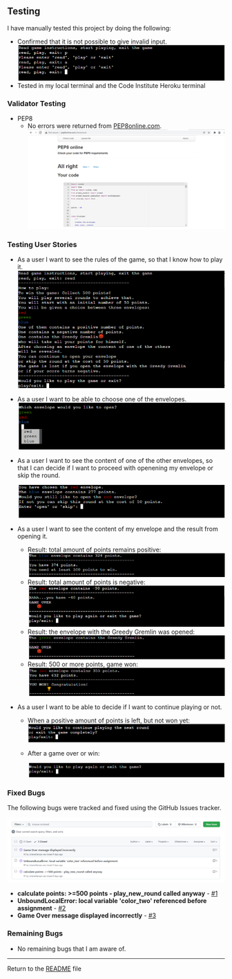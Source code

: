 ## Testing 

I have manually tested this project by doing the following:

- Confirmed that it is not possible to give invalid input.
  ![Invalid input](documentation/screenshots/incorrectinput.png)
- Tested in my local terminal and the Code Institute Heroku terminal

### Validator Testing 

- PEP8
  - No errors were returned from [PEP8online.com](http://pep8online.com/).
    ![PEP8 validation](documentation/screenshots/pep8validation.png)

### Testing User Stories

- As a user I want to see the rules of the game, so that I know how to play it.
  ![Instructions](documentation/screenshots/instructions.png)
- As a user I want to be able to choose one of the envelopes.
  ![Envelope Choice](documentation/screenshots/envelopechoice.png)
- As a user I want to see the content of one of the other envelopes, so that I can decide if I want to proceed with openening my envelope or skip the round.

  ![Reveal second envelope](documentation/screenshots/revealsecondenvelope.png)
- As a user I want to see the content of my envelope and the result from opening it.
    -  Result: total amount of points remains positive:
    ![Result positive amount](documentation/screenshots/resultpositive.png)
    - Result: total amount of points is negative:
    ![Result negative amount](documentation/screenshots/resultnegative.png)
    - Result: the envelope with the Greedy Gremlin was opened:
    ![Result game over](documentation/screenshots/resultgameover.png)
    - Result: 500 or more points, game won:
    ![Result win](documentation/screenshots/resultwin.png)
- As a user I want to be able to decide if I want to continue playing or not.
    - When a positive amount of points is left, but not won yet:
    ![Play new round or exit](documentation/screenshots/nextroundexit.png)
    - After a game over or win:
     
      ![Play new game or exit](documentation/screenshots/playexit.png)

### Fixed Bugs

The following bugs were tracked and fixed using the GitHub Issues tracker.

![GitHub Issues Tracker](documentation/screenshots/issuestracker.png)

- **calculate points: >=500 points - play_new_round called anyway** - [#1](https://github.com/JulianeGampe/greedy-gremlin/issues/1)
- **UnboundLocalError: local variable 'color_two' referenced before assignment** - [#2](https://github.com/JulianeGampe/greedy-gremlin/issues/2)
- **Game Over message displayed incorrectly** - [#3](https://github.com/JulianeGampe/greedy-gremlin/issues/3)


### Remaining Bugs

- No remaining bugs that I am aware of.

---

Return to the [README](README.md) file
